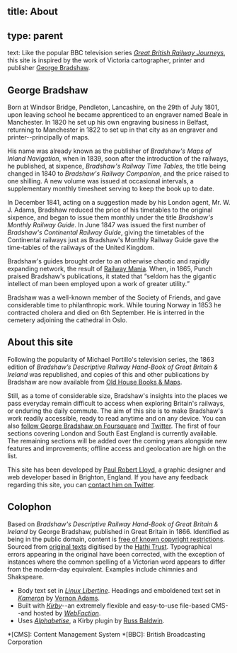 title: About
----
type: parent
----
text: Like the popular BBC television series <cite>[Great British Railway Journeys](http://www.bbc.co.uk/programmes/b00xgqxy)</cite>, this site is inspired by the work of Victoria cartographer, printer and publisher [George Bradshaw](http://en.wikipedia.org/wiki/George_Bradshaw).

## George Bradshaw
Born at Windsor Bridge, Pendleton, Lancashire, on the 29th of July 1801, upon leaving school he became apprenticed to an engraver named Beale in Manchester. In 1820 he set up his own engraving business in Belfast, returning to Manchester in 1822 to set up in that city as an engraver and printer--principally of maps.

His name was already known as the publisher of <cite>Bradshaw's Maps of Inland Navigation</cite>, when in 1839, soon after the introduction of the railways, he published, at sixpence, <cite>Bradshaw's Railway Time Tables</cite>, the title being changed in 1840 to <cite>Bradshaw's Railway Companion</cite>, and the price raised to one shilling. A new volume was issued at occasional intervals, a supplementary monthly timesheet serving to keep the book up to date.

In December 1841, acting on a suggestion made by his London agent, Mr. W. J. Adams, Bradshaw reduced the price of his timetables to the original sixpence, and began to issue them monthly under the title <cite>Bradshaw's Monthly Railway Guide</cite>. In June 1847 was issued the first number of <cite>Bradshaw's Continental Railway Guide</cite>, giving the timetables of the Continental railways just as Bradshaw's Monthly Railway Guide gave the time-tables of the railways of the United Kingdom.

Bradshaw's guides brought order to an otherwise chaotic and rapidly expanding network, the result of [Railway Mania](http://en.wikipedia.org/wiki/Railway_Mania). When, in 1865, Punch praised Bradshaw's publications, it stated that <q>seldom has the gigantic intellect of man been employed upon a work of greater utility.</q>

Bradshaw was a well-known member of the Society of Friends, and gave considerable time to philanthropic work. While touring Norway in 1853 he contracted cholera and died on 6th September. He is interred in the cemetery adjoining the cathedral in Oslo.

## About this site
Following the popularity of Michael Portillo's television series, the 1863 edition of <cite>Bradshaw’s Descriptive Railway Hand-Book of Great Britain & Ireland</cite> was republished, and copies of this and other publications by Bradshaw are now available from [Old House Books & Maps](http://bradshawsguides.com/books-and-maps.html).

Still, as a tome of considerable size, Bradshaw's insights into the places we pass everyday remain difficult to access when exploring Britain's railways, or enduring the daily commute. The aim of this site is to make Bradshaw's work readily accessible, ready to read anytime and on any device. You can also [follow George Bradshaw on Foursquare](https://foursquare.com/bradshawsguide) and [Twitter](https://twitter.com/bradshawsguide). The first of four sections covering London and South East England is currently available. The remaining sections will be added over the coming years alongside new features and improvements; offline access and geolocation are high on the list.

This site has been developed by [Paul Robert Lloyd](https://paulrobertlloyd.com), a graphic designer and web developer based in Brighton, England. If you have any feedback regarding this site, you can [contact him on Twitter](https://twitter.com/paulrobertlloyd).

## Colophon
Based on <cite>Bradshaw's Descriptive Railway Hand-Book of Great Britain & Ireland</cite> by George Bradshaw, published in Great Britain in 1866. Identified as being in the public domain, content is [free of known copyright restrictions](http://creativecommons.org/publicdomain/mark/1.0/). Sourced from [original texts](http://catalog.hathitrust.org/Record/000075905) digitised by the [Hathi Trust](http://www.hathitrust.org). Typographical errors appearing in the original have been corrected, with the exception of instances where the common spelling of a Victorian word appears to differ from the modern-day equivalent. Examples include chimnies and Shakspeare.

* Body text set in *[Linux Libertine](http://www.linuxlibertine.org)*. Headings and emboldened text set in *[Kameron](https://github.com/vernnobile/kameronFont)* by [Vernon Adams](http://code.newtypography.co.uk).
* Built with *[Kirby](http://getkirby.com/)*--an extremely flexible and easy-to-use file-based CMS--and hosted by *[WebFaction](https://webfaction.com/?aid=42929)*.
* Uses *[Alphabetise](https://github.com/shoesforindustry/kirbycms-extensions/tree/master/plugins/alphabetise)*, a Kirby plugin by [Russ Baldwin](http://shoesforindustry.net).

*[CMS]: Content Management System
*[BBC]: British Broadcasting Corporation
